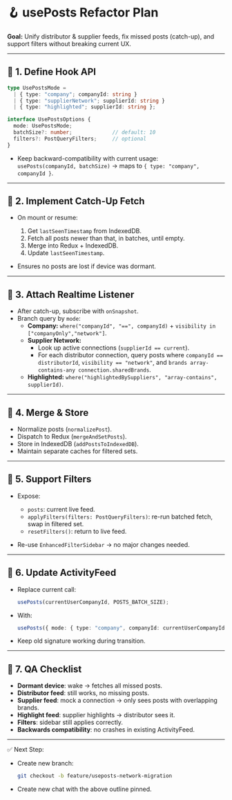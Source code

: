 # 🪝 usePosts Refactor Plan
**Goal:** Unify distributor & supplier feeds, fix missed posts (catch-up), and support filters without breaking current UX.

---

## 🔹 1. Define Hook API
```ts
type UsePostsMode =
  | { type: "company"; companyId: string }
  | { type: "supplierNetwork"; supplierId: string }
  | { type: "highlighted"; supplierId: string };

interface UsePostsOptions {
  mode: UsePostsMode;
  batchSize?: number;             // default: 10
  filters?: PostQueryFilters;     // optional
}
```

- Keep backward-compatibility with current usage:  
  `usePosts(companyId, batchSize)` → maps to `{ type: "company", companyId }`.

---

## 🔹 2. Implement Catch-Up Fetch
- On mount or resume:
  1. Get `lastSeenTimestamp` from IndexedDB.  
  2. Fetch all posts newer than that, in batches, until empty.  
  3. Merge into Redux + IndexedDB.  
  4. Update `lastSeenTimestamp`.  

- Ensures no posts are lost if device was dormant.

---

## 🔹 3. Attach Realtime Listener
- After catch-up, subscribe with `onSnapshot`.  
- Branch query by `mode`:
  - **Company:** `where("companyId", "==", companyId)` + `visibility in ["companyOnly","network"]`.  
  - **Supplier Network:**  
    - Look up active connections (`supplierId == current`).  
    - For each distributor connection, query posts where `companyId == distributorId`, `visibility == "network"`, and `brands array-contains-any connection.sharedBrands`.  
  - **Highlighted:** `where("highlightedBySuppliers", "array-contains", supplierId)`.  

---

## 🔹 4. Merge & Store
- Normalize posts (`normalizePost`).  
- Dispatch to Redux (`mergeAndSetPosts`).  
- Store in IndexedDB (`addPostsToIndexedDB`).  
- Maintain separate caches for filtered sets.

---

## 🔹 5. Support Filters
- Expose:
  - `posts`: current live feed.  
  - `applyFilters(filters: PostQueryFilters)`: re-run batched fetch, swap in filtered set.  
  - `resetFilters()`: return to live feed.  

- Re-use `EnhancedFilterSidebar` → no major changes needed.

---

## 🔹 6. Update ActivityFeed
- Replace current call:  
  ```ts
  usePosts(currentUserCompanyId, POSTS_BATCH_SIZE);
  ```
- With:  
  ```ts
  usePosts({ mode: { type: "company", companyId: currentUserCompanyId }, batchSize: POSTS_BATCH_SIZE });
  ```
- Keep old signature working during transition.

---

## 🔹 7. QA Checklist
- **Dormant device**: wake → fetches all missed posts.  
- **Distributor feed**: still works, no missing posts.  
- **Supplier feed**: mock a connection → only sees posts with overlapping brands.  
- **Highlight feed**: supplier highlights → distributor sees it.  
- **Filters**: sidebar still applies correctly.  
- **Backwards compatibility**: no crashes in existing ActivityFeed.  

---

✅ Next Step:  
- Create new branch:  
  ```bash
  git checkout -b feature/useposts-network-migration
  ```
- Create new chat with the above outline pinned.  
